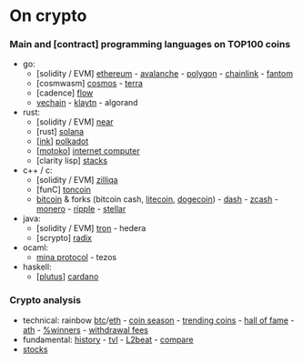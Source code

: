 # On crypto

### Main and [contract] programming languages on TOP100 coins

- go:
	- [solidity / EVM] [ethereum](https://github.com/ethereum) - [avalanche](https://github.com/ava-labs) - [polygon](https://github.com/maticnetwork) - [chainlink](https://github.com/smartcontractkit) - [fantom](https://github.com/Fantom-foundation)
	- [cosmwasm] [cosmos](https://github.com/cosmos) - [terra](https://github.com/terra-money)
	- [cadence] [flow](https://github.com/onflow)
	- [vechain](https://github.com/vechain) - [klaytn](https://github.com/klaytn) - algorand
- rust:
	- [solidity / EVM] [near](https://github.com/near)
	- [rust] [solana](https://github.com/solana-labs)
	- [[ink](https://github.com/paritytech/ink)] [polkadot](https://github.com/paritytech)
	- [[motoko](https://sdk.dfinity.org/docs/language-guide/motoko.html)] [internet computer](https://github.com/dfinity)
	- [clarity lisp] [stacks](https://github.com/blockstack) 
- c++ / c:
	- [solidity / EVM] [zilliqa](https://github.com/Zilliqa)
	- [funC] [toncoin](https://github.com/ton-blockchain)
	- [bitcoin](https://github.com/bitcoin/bitcoin) & forks (bitcoin cash, [litecoin](https://github.com/litecoin-project), [dogecoin](https://github.com/dogecoin)) - [dash](https://github.com/dashpay/dash) - [zcash](https://github.com/zcash) - [monero](https://github.com/monero-project/monero) - [ripple](https://github.com/ripple) - [stellar](https://github.com/stellar)
- java:
	- [solidity / EVM] [tron](https://github.com/tronprotocol) - hedera
	- [scrypto] [radix](https://github.com/radixdlt)
- ocaml:
	- [mina protocol](https://github.com/MinaProtocol/mina) - tezos
- haskell:
	- [[plutus](https://github.com/input-output-hk/plutus)] [cardano](https://github.com/input-output-hk)

### Crypto analysis

- technical: rainbow [btc](https://www.blockchaincenter.net/en/bitcoin-rainbow-chart)/[eth](https://www.blockchaincenter.net/ethereum-rainbow-chart) - [coin season](https://www.blockchaincenter.net/altcoin-season-index) - [trending coins](https://www.blockchaincenter.net/en/trending-coins) - [hall of fame](https://www.blockchaincenter.net/crypto-top-10-hall-of-fame) - [ath](https://www.blockchaincenter.net) - [%winners](https://app.intotheblock.com) - [withdrawal fees](https://withdrawalfees.com) 
- fundamental: [history](https://cryptorank.io) - [tvl](https://defillama.com/chains) - [L2beat](https://l2beat.com/scaling/tvl/) - [compare](https://www.coingecko.com/en/coins/compare)
- [stocks](https://finance.yahoo.com/world-indices)